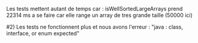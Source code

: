 Les tests mettent autant de temps car :
isWellSortedLargeArrays prend 22314 ms a se faire car elle range un array de tres grande taille (50000 ici)

#2)
Les tests ne fonctionnent plus et nous avons l'erreur : "java : class, interface, or enum expected"